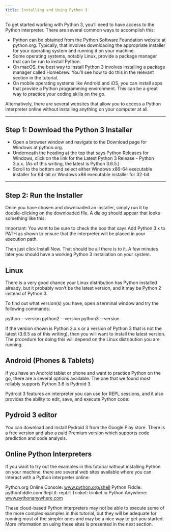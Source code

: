 ```yaml
---
title: Installing and Using Python 3
---
```

To get started working with Python 3, you’ll need to have access to the Python interpreter. There are several common ways to accomplish this:

* Python can be obtained from the Python Software Foundation website at python.org. Typically, that involves downloading the appropriate installer for your operating system and running it on your machine.
* Some operating systems, notably Linux, provide a package manager that can be run to install Python.
* On macOS, the best way to install Python 3 involves installing a package manager called Homebrew. You’ll see how to do this in the relevant section in the tutorial.
* On mobile operating systems like Android and iOS, you can install apps that provide a Python programming environment. This can be a great way to practice your coding skills on the go.

Alternatively, there are several websites that allow you to access a Python interpreter online without installing anything on your computer at all.

---
Step 1: Download the Python 3 Installer
---
* Open a browser window and navigate to the Download page for Windows at python.org.
* Underneath the heading at the top that says Python Releases for Windows, click on the link for the Latest Python 3 Release - Python 3.x.x. (As of this writing, the latest is Python 3.6.5.)
* Scroll to the bottom and select either Windows x86-64 executable installer for 64-bit or Windows x86 executable installer for 32-bit.

---
Step 2: Run the Installer
---
Once you have chosen and downloaded an installer, simply run it by double-clicking on the downloaded file. A dialog should appear that looks something like this:

Important: You want to be sure to check the box that says Add Python 3.x to PATH as shown to ensure that the interpreter will be placed in your execution path.

Then just click Install Now. That should be all there is to it. A few minutes later you should have a working Python 3 installation on your system.

Linux
---
There is a very good chance your Linux distribution has Python installed already, but it probably won’t be the latest version, and it may be Python 2 instead of Python 3.

To find out what version(s) you have, open a terminal window and try the following commands:

python --version
python2 --version
python3 --version

If the version shown is Python 2.x.x or a version of Python 3 that is not the latest (3.6.5 as of this writing), then you will want to install the latest version. The procedure for doing this will depend on the Linux distribution you are running.

Android (Phones & Tablets)
---
If you have an Android tablet or phone and want to practice Python on the go, there are a several options available. The one that we found most reliably supports Python 3.6 is Pydroid 3.

Pydroid 3 features an interpreter you can use for REPL sessions, and it also provides the ability to edit, save, and execute Python code:

Pydroid 3 editor
---
You can download and install Pydroid 3 from the Google Play store. There is a free version and also a paid Premium version which supports code prediction and code analysis.

Online Python Interpreters
---
If you want to try out the examples in this tutorial without installing Python on your machine, there are several web sites available where you can interact with a Python interpreter online:

Python.org Online Console: www.python.org/shell
Python Fiddle: pythonfiddle.com
Repl.it: repl.it
Trinket: trinket.io
Python Anywhere: www.pythonanywhere.com

These cloud-based Python interpreters may not be able to execute some of the more complex examples in this tutorial, but they will be adequate for running most of the simpler ones and may be a nice way to get you started. More information on using these sites is presented in the next section.
